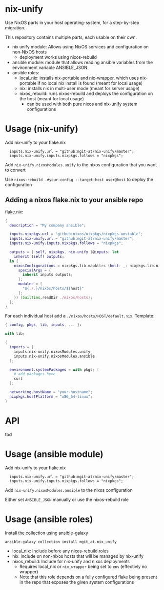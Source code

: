 # nix-unify

Use NixOS parts in your host operating-system, for a step-by-step migration.

This repository contains multiple parts, each usable on their own:
- nix unify module: Allows using NixOS services and configuration on non-NixOS hosts
  - deployment works using nixos-rebuild
- ansible module: module that allows reading ansible variables from the environment variable ANSIBLE_JSON
- ansible roles:
  - local_nix: installs nix-portable and nix-wrapper, which uses nix-portable if no local nix install is found (meant for local usage)
  - nix: installs nix in multi-user mode (meant for server usage)
  - nixos_rebuild: runs nixos-rebuild and deploys the configuration on the host (meant for local usage)
    - can be used with both pure nixos and nix-unify system configurations

# Usage (nix-unify)

Add nix-unify to your flake.nix

```
  inputs.nix-unify.url = "github:mgit-at/nix-unify/master";
  inputs.nix-unify.inputs.nixpkgs.follows = "nixpkgs";
```

Add `nix-unify.nixosModules.unify` to the nixos configuration that you want to convert

Use `nixos-rebuild .#your-config --target-host user@host` to deploy the configuration

## Adding a nixos flake.nix to your ansible repo

flake.nix:

```nix
{
  description = "My company ansible";

  inputs.nixpkgs.url = "github:nixos/nixpkgs/nixpkgs-unstable";
  inputs.nix-unify.url = "github:mgit-at/nix-unify/master";
  inputs.nix-unify.inputs.nixpkgs.follows = "nixpkgs";

  outputs = { self, nixpkgs, nix-unify }@inputs: let
    inherit (self) outputs;
  in {
    nixosConfigurations = nixpkgs.lib.mapAttrs (host: _: nixpkgs.lib.nixosSystem {
      specialArgs = {
        inherit inputs outputs;
      };
      modules = [
        "${./.}/nixos/hosts/${host}"
      ];
    }) (builtins.readDir ./nixos/hosts);
  };
}
```

For each individual host add a `./nixos/hosts/HOST/default.nix`. Template:

```nix
{ config, pkgs, lib, inputs, ... }:

with lib;

{
  imports = [
    inputs.nix-unify.nixosModules.unify
    inputs.nix-unify.nixosModules.ansible
  ];

  environment.systemPackages = with pkgs; [
    # add packages here
    curl
  ];

  networking.hostName = "your-hostname";
  nixpkgs.hostPlatform = "x86_64-linux";
}
```

# API

tbd

# Usage (ansible module)

Add nix-unify to your flake.nix

```
  inputs.nix-unify.url = "github:mgit-at/nix-unify/master";
  inputs.nix-unify.inputs.nixpkgs.follows = "nixpkgs";
```

Add `nix-unify.nixosModules.ansible` to the nixos configuration

Either set `ANSIBLE_JSON` manually or use the nixos-rebuild role

# Usage (ansible roles)

Install the collection using ansible-galaxy

```
ansible-galaxy collection install mgit_at.nix_unify
```

- local_nix: Include before any nixos-rebuild roles
- nix: Include on non-nixos hosts that will be managed by nix-unify
- nixos_rebuild: Include for nix-unify and nixos deployments
  - Requires local_nix or `nix_wrapper` being set to `env` (effectivly no wrapper)
  - Note that this role depends on a fully configured flake being present in the repo that exposes the given system configurations
